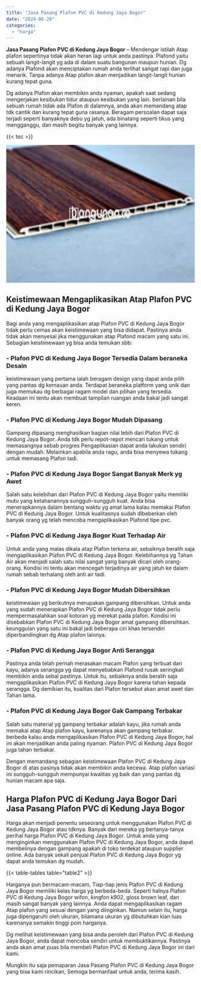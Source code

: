 ```yaml
---
title: "Jasa Pasang Plafon PVC di Kedung Jaya Bogor"
date: "2024-06-20"
categories: 
  - "harga"
---
```


**Jasa Pasang Plafon PVC di Kedung Jaya Bogor** – Mendengar istilah Atap plafon sepertinya tidak akan heran lagi untuk anda pastinya. Plafond yaitu sebuah langit-langit yg ada di dalam suatu bangunan maupun hunian. Dg adanya Plafond akan menciptakan rumah anda terlihat sangat rapi dan juga menarik. Tanpa adanya Atap plafon akan menjadikan langit-langit hunian kurang tepat guna.

Dg adanya Plafon akan membikin anda nyaman, apakah saat sedang mengerjakan kesibukan tidur ataupun kesibukan yang lain. berlainan bila sebuah rumah tidak ada Plafon di dalamnya, anda akan memandang atap tdk cantik dan kurang tepat guna rasanya. Beragam persoalan dapat saja terjadi seperti banyaknya debu yg jatuh, ada binatang seperti tikus yang mengganggu, dan masih begitu banyak yang lainnya.

{{< toc >}}

![Jasa Pasang Plafon PVC di Kedung Jaya Bogor](/images/flafond-pvc-murah03.png)

## Keistimewaan Mengaplikasikan Atap Plafon PVC di Kedung Jaya Bogor

Bagi anda yang mengaplikasikan atap Plafon PVC di Kedung Jaya Bogor tidak perlu cemas akan keistimewaan yang bisa didapat. Pastinya anda tidak akan menyesal jika menggunakan atap Plafond macam yang satu ini. Sebagian keistimewaan yg bisa anda temukan sbb:

### \- Plafon PVC di Kedung Jaya Bogor Tersedia Dalam beraneka Desain

keistimewaan yang pertama ialah beragam design yang dapat anda pilih yang pantas dg kemauan anda. Terdapat beraneka platform yang unik dan juga memukau dg berbagai ragam model dan pilihan yang tersedia. Keadaan ini tentu akan membuat tampilan ruangan anda bakal jadi sangat keren.

### \- Plafon PVC di Kedung Jaya Bogor Mudah Dipasang

Gampang dipasang menghasilkan bagian nilai lebih dari Plafon PVC di Kedung Jaya Bogor. Anda tdk perlu repot-repot mencari tukang untuk memasangnya sebab progres Pengaplikasian dapat anda lakukan sendiri dengan mudah. Melainkan apabila anda ragu, anda bisa menyewa tukang untuk memasang Plafon tadi.

### \- Plafon PVC di Kedung Jaya Bogor Sangat Banyak Merk yg Awet

Salah satu kelebihan dari Plafon PVC di Kedung Jaya Bogor yaitu memiliki mutu yang ketahanannya sungguh-sungguh kuat. Anda bisa menerapkannya dalam bentang waktu yg amat lama kalau memakai Plafon PVC di Kedung Jaya Bogor. Untuk kualitasnya sudah dibeberkan oleh banyak orang yg telah mencoba mengaplikasikan Plafond tipe pvc.

### \- Plafon PVC di Kedung Jaya Bogor Kuat Terhadap Air

Untuk anda yang malas dikala atap Plafon terkena air, sebaiknya beralih saja mengaplikasikan Plafon PVC di Kedung Jaya Bogor. Kelebihannya yg Tahan Air akan menjadi salah satu nilai sangat yang banyak dicari oleh orang-orang. Kondisi ini tentu akan mencegah terjadinya air yang jatuh ke dalam rumah sebab terhalang oleh anti air tadi.

### \- Plafon PVC di Kedung Jaya Bogor Mudah Dibersihkan

keistimewaan yg berikutnya merupakan gampang dibersihkan. Untuk anda yang sudah menerapkan Plafon PVC di Kedung Jaya Bogor tidak perlu mempermasalahkan soal kotoran yg merekat pada plafon. Kondisi ini disebabkan Plafon PVC di Kedung Jaya Bogor amat gampang dibersihkan. keunggulan yang satu ini bakal jadi beberapa ciri khas tersendiri diperbandingkan dg Atap plafon lainnya.

### \- Plafon PVC di Kedung Jaya Bogor Anti Serangga

Pastinya anda telah pernah merasakan macam Plafon yang terbuat dari kayu, adanya serangga yg dapat menyebabkan Plafond rusak seringkali membikin anda sebal pastinya. Untuk itu, sebaiknya anda beralih saja mengaplikasikan Plafon PVC di Kedung Jaya Bogor karena tahan kepada serangga. Dg demikian itu, kualitas dari Plafon tersebut akan amat awet dan Tahan lama.

### \- Plafon PVC di Kedung Jaya Bogor Gak Gampang Terbakar

Salah satu material yg gampang terbakar adalah kayu, jika rumah anda memakai atap Atap plafon kayu, karenanya akan gampang terbakar. berbeda kalau anda mengaplikasikan Plafon PVC di Kedung Jaya Bogor, hal ini akan menjadikan anda paling nyaman. Plafon PVC di Kedung Jaya Bogor juga tahan terbakar.

Dengan memandang sebagian keistimewaan Plafon PVC di Kedung Jaya Bogor di atas pasinya tidak akan membikin anda kecewa. Atap plafon variasi ini sungguh-sungguh mempunyai kwalitas yg baik dan yang pantas dg hunian macam apa saja.

## Harga Plafon PVC di Kedung Jaya Bogor Dari Jasa Pasang Plafon PVC di Kedung Jaya Bogor

Harga akan menjadi penentu seseorang untuk menggunakan Plafon PVC di Kedung Jaya Bogor atau tdknya. Banyak dari mereka yg bertanya-tanya perihal harga Plafon PVC di Kedung Jaya Bogor. Untuk anda yang menginginkan menggunakan Plafon PVC di Kedung Jaya Bogor, anda dapat membelinya dengan gampang apakah di toko terdekat ataupun supplier online. Ada banyak sekali penjual Plafon PVC di Kedung Jaya Bogor yg dapat anda temukan dg mudah.

{{< table-tables table="table2" >}}

Harganya pun bermacam-macam, Tiap-tiap jenis Plafon PVC di Kedung Jaya Bogor memiliki kelas harga yg berbeda-beda. Seperti halnya Plafon PVC di Kedung Jaya Bogor wifon, kingfon k902, gloss brown leaf, dan masih sangat banyak yang lainnya. Anda dapat mengaplikasikan ragam Atap plafon yang sesuai dengan yang diinginkan. Namun selain itu, harga juga dipengaruhi oleh ukuran, bilamana ukuran yg dibutuhkan kian luas karenanya semakin tinggi poin harganya.

Dg melihat keistimewaan yang bisa anda peroleh dari Plafon PVC di Kedung Jaya Bogor, anda dapat mencoba sendiri untuk membuktikannya. Pastinya anda akan amat puas bila membeli Plafon PVC di Kedung Jaya Bogor ini dari kami.

Mungkin itu saja pemaparan Jasa Pasang Plafon PVC di Kedung Jaya Bogor yang bisa kami rincikan, Semoga bermanfaat untuk anda, terima kasih.
